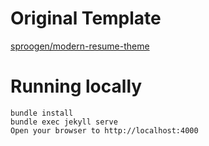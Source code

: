 # Original Template
[sproogen/modern-resume-theme](https://github.com/sproogen/modern-resume-theme)
# Running locally
```
bundle install
bundle exec jekyll serve
Open your browser to http://localhost:4000
```
